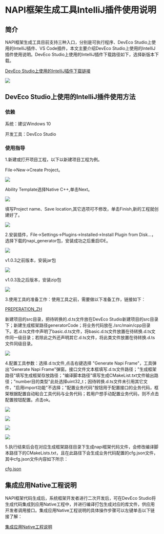 # NAPI框架生成工具IntelliJ插件使用说明

## 简介

NAPI框架生成工具目前支持三种入口，分别是可执行程序、DevEco Studio上使用的IntelliJ插件、VS Code插件，本文主要介绍DevEco Studio上使用的IntelliJ插件使用说明。DevEco Studio上使用的IntelliJ插件下载路径如下，选择新版本下载。

[DevEco Studio上使用的IntelliJ插件下载链接](https://plugins.jetbrains.com/plugin/19593-napi-generator/versions)

![](../../../figures/picGoogle-napi_jar_download.png)

## DevEco Studio上使用的IntelliJ插件使用方法

### 依赖

系统：建议Windows 10

开发工具：DevEco Studio

### 使用指导

1.新建或打开项目工程，以下以新建项目工程为例。

File->New->Create Project。

![](../../../figures/DevEco_step_newFile.png)

Ability Template选择Native C++,单击Next。

![](../../../figures/DevEco_step_firstNext.png)

填写Project name、Save location,其它选项可不修改，单击Finish,新的工程就创建好了。

![](../../../figures/DevEco_step_finish.png)

2.安装插件，File->Settings->Plugins->Installed->Install Plugin from Disk...，选择下载的napi_generator包，安装成功之后重启IDE。

![](../../../figures/DevEco_step_pluginsOk.png)

v1.0.3之前版本，安装jar包

![](../../../figures/DevEco_step_applyPlugins.png)

v1.0.3及之后版本，安装zip包

![](../../../figures/DevEco_step_applyPlugins_zip.png)



3.使用工具的准备工作：使用工具之前，需要做以下准备工作，链接如下：

[PREPERATION_ZH](https://gitee.com/openharmony/napi_generator/blob/master/napi_IntelliJ_plugin/docs/napi/PREPERATION_ZH.md)

新建项目的src目录，把待转换的.d.ts文件放在DevEco Studio新建项目的src目录下；新建生成框架路径generatorCode；将业务代码放在./src/main/cpp目录下。若.d.ts文件中声明了basic.d.ts文件，将basic.d.ts文件放置在待转换.d.ts文件同一级目录；若除此之外还声明其它.d.ts文件，将此类文件放置在待转换.d.ts文件同级目录。

![](../../../figures/DevEco_step_napi.png)

4.配置工具参数：选择.d.ts文件,点击右键选择 "Generate Napi Frame"，工具弹出"Generate Napi Frame"弹窗。接口文件文本框填写.d.ts文件路径；"生成框架路径"填写生成框架存放路径；"编译脚本路径"填写生成CMakeList.txt文件输出路径；"number目的类型"此处选择uint32_t；因待转换.d.ts文件未引用其它文件，"启用import功能"不选择；"配置业务代码"按钮用于配置接口的业务代码，框架根据配置自动粘合工具代码与业务代码；若用户想手动配置业务代码，则不点击配置按钮配置。点击ok。

![](../../../figures/DevEco_step_napiGenerate.png)

![](../../../figures/DevEco_step_napi_ok.png)

![](../../../figures/DevEco_step_config_info.png)

![](../../../figures/DevEco_step_show_configInfo.png)

5.执行结束后会在对应生成框架路径目录下生成napi框架代码文件，会修改编译脚本路径下的CMakeLists.txt，且在此路径下会生成业务代码配置的cfg.json文件，其中cfg.json文件内容如下所示：

[cfg.json](https://gitee.com/openharmony/napi_generator/blob/master/examples/pluginCase/cfg.json)

## 集成应用Native工程说明
NAPI框架代码生成后，系统框架开发者进行二次开发后，可在DevEco Studio将生成代码集成到应用Native工程中，并进行编译打包生成对应的库文件，供应用开发者调用接口。集成应用Native工程说明的具体操作步骤可以左键单击以下链接了解：

[集成应用Native工程说明](https://gitee.com/openharmony/napi_generator/blob/master/napi_IntelliJ_plugin/docs/napi/ENSEMBLE_ZH.md)

